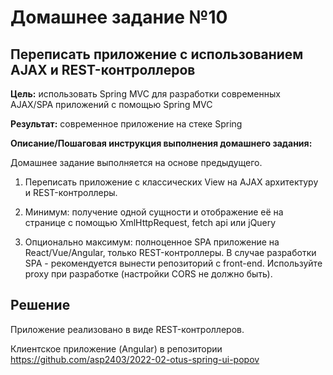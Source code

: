 # Домашнее задание №10

## Переписать приложение с использованием AJAX и REST-контроллеров

**Цель:** использовать Spring MVC для разработки современных AJAX/SPA приложений c помощью Spring MVC

**Результат:** современное приложение на стеке Spring

**Описание/Пошаговая инструкция выполнения домашнего задания:**

Домашнее задание выполняется на основе предыдущего.

    
1. Переписать приложение с классических View на AJAX архитектуру и REST-контроллеры.
    
2. Минимум: получение одной сущности и отображение её на странице с помощью XmlHttpRequest, fetch api или jQuery
    
3. Опционально максимум: полноценное SPA приложение на React/Vue/Angular, только REST-контроллеры. В случае разработки SPA - рекомендуется вынести репозиторий с front-end. Используйте proxy при разработке (настройки CORS не должно быть).

## Решение

Приложение реализовано в виде REST-контроллеров.

Клиентское приложение (Angular) в репозитории https://github.com/asp2403/2022-02-otus-spring-ui-popov
